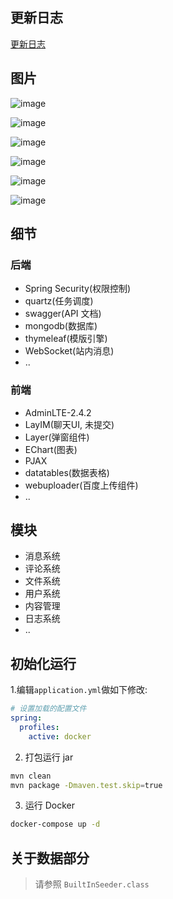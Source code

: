 ## 更新日志
[更新日志](/change-log.md)

## 图片
![image](screen/屏幕快照\%202018-02-21\%2022.21.52.png)

![image](screen/屏幕快照\%202018-02-21\%2022.22.19.png)

![image](screen/屏幕快照\%202018-02-21\%2022.22.54.png)

![image](screen/屏幕快照\%202018-02-21\%2022.23.12.png)

![image](screen/屏幕快照\%202018-02-21\%2022.41.36.png)

![image](screen/屏幕快照\%202018-02-21\%2022.25.11.png)

## 细节
### 后端
- Spring Security(权限控制)
- quartz(任务调度)
- swagger(API 文档)
- mongodb(数据库)
- thymeleaf(模版引擎)
- WebSocket(站内消息)
- ..

### 前端
- AdminLTE-2.4.2
- LayIM(聊天UI, 未提交)
- Layer(弹窗组件)
- EChart(图表)
- PJAX
- datatables(数据表格)
- webuploader(百度上传组件)
- ..

## 模块
- 消息系统
- 评论系统
- 文件系统
- 用户系统
- 内容管理
- 日志系统
- ..


## 初始化运行

1.编辑`application.yml`做如下修改:
```yaml
# 设置加载的配置文件
spring:
  profiles:
    active: docker
```

2. 打包运行 jar
```bash
mvn clean
mvn package -Dmaven.test.skip=true
```

3. 运行 Docker
```bash
docker-compose up -d
```

## 关于数据部分
> 请参照 `BuiltInSeeder.class`